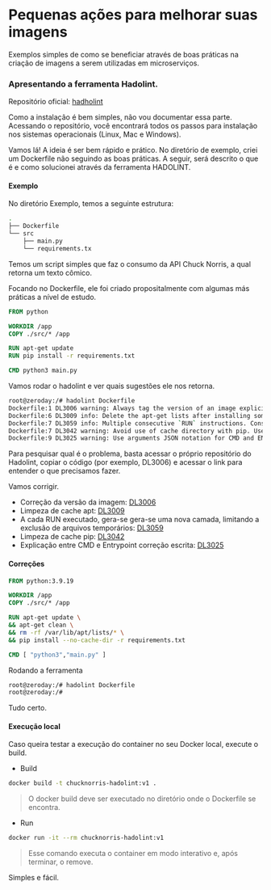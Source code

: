 # Pequenas ações para melhorar suas imagens

Exemplos simples de como se beneficiar através de boas práticas na criação de imagens a serem utilizadas em microserviços.

### Apresentando a ferramenta Hadolint.

Repositório oficial: [hadholint](!https://github.com/hadolint/hadolint)

Como a instalação é bem simples, não vou documentar essa parte. Acessando o repositório, você encontrará todos os passos para instalação nos sistemas operacionais (Linux, Mac e Windows).

Vamos lá!
A ideia é ser bem rápido e prático. No diretório de exemplo, criei um Dockerfile não seguindo as boas práticas. A seguir, será descrito o que é e como solucionei através da ferramenta HADOLINT.


#### Exemplo

No diretório Exemplo, temos a seguinte estrutura:

```Bash
.
├── Dockerfile
└── src
    ├── main.py
    └── requirements.tx
```

Temos um script simples que faz o consumo da API Chuck Norris, a qual retorna um texto cômico.

Focando no Dockerfile, ele foi criado propositalmente com algumas más práticas a nível de estudo.
```Dockerfile
FROM python

WORKDIR /app
COPY ./src/* /app

RUN apt-get update
RUN pip install -r requirements.txt

CMD python3 main.py
``` 

Vamos rodar o hadolint e ver quais sugestões ele nos retorna.
```bash
root@zeroday:/# hadolint Dockerfile
Dockerfile:1 DL3006 warning: Always tag the version of an image explicitly
Dockerfile:6 DL3009 info: Delete the apt-get lists after installing something
Dockerfile:7 DL3059 info: Multiple consecutive `RUN` instructions. Consider consolidation.
Dockerfile:7 DL3042 warning: Avoid use of cache directory with pip. Use `pip install --no-cache-dir <package>`
Dockerfile:9 DL3025 warning: Use arguments JSON notation for CMD and ENTRYPOINT arguments
```

Para pesquisar qual é o problema, basta acessar o próprio repositório do Hadolint, copiar o código (por exemplo, DL3006) e acessar o link para entender o que precisamos fazer.

Vamos corrigir.

- Correção da versão da imagem: [DL3006](!https://github.com/hadolint/hadolint/wiki/DL3006)
-  Limpeza de cache apt: [DL3009](!https://github.com/hadolint/hadolint/wiki/DL3009)
-  A cada RUN executado, gera-se gera-se uma nova camada, limitando a exclusão de arquivos temporários: [DL3059](!https://github.com/hadolint/hadolint/wiki/DL3059)
- Limpeza de cache pip: [DL3042](!!https://github.com/hadolint/hadolint/wiki/DL3042)
- Explicação entre CMD e Entrypoint correção escrita: [DL3025](!https://github.com/hadolint/hadolint/wiki/DL3025)

#### Correções 

```Dockerfile
FROM python:3.9.19

WORKDIR /app
COPY ./src/* /app

RUN apt-get update \
&& apt-get clean \
&& rm -rf /var/lib/apt/lists/* \
&& pip install --no-cache-dir -r requirements.txt

CMD [ "python3","main.py" ] 
```

Rodando a ferramenta
```Bash
root@zeroday:/# hadolint Dockerfile
root@zeroday:/#
```

Tudo certo.

#### Execução local

Caso queira testar a execução do container no seu Docker local, execute o build.

- Build 
```bash
docker build -t chucknorris-hadolint:v1 .
```
>O docker build deve ser executado no diretório onde o Dockerfile se encontra.
- Run
```bash
docker run -it --rm chucknorris-hadolint:v1
```
>Esse comando executa o container em modo interativo e, após terminar, o remove.

Simples e fácil.